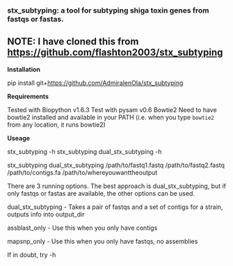 ### stx_subtyping: a tool for subtyping shiga toxin genes from fastqs or fastas.

## NOTE: I have cloned this from https://github.com/flashton2003/stx_subtyping

**Installation**

pip install git+https://github.com/AdmiralenOla/stx_subtyping

**Requirements**

Tested with Biopython v1.6.3
Test with pysam v0.6
Bowtie2
Need to have bowtie2 installed and available in your PATH (i.e. when you type `bowtie2` from any location, it runs bowtie2)

**Useage**

stx_subtyping -h
stx_subtyping dual_stx_subtyping -h

stx_subtyping dual_stx_subtyping /path/to/fastq1.fastq /path/to/fastq2.fastq /path/to/contigs.fa /path/to/whereyouwanttheoutput

There are 3 running options. The best approach is dual_stx_subtyping, but if only fastqs or fastas are available, the other options can be used.

dual\_stx\_subtyping - Takes a pair of fastqs and a set of contigs for a strain, outputs info into output_dir

assblast_only - Use this when you only have contigs

mapsnp_only - Use this when you only have fastqs, no assemblies

If in doubt, try -h
